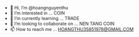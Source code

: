 - 👋 Hi, I’m @hoangnguyenthu
- 👀 I’m interested in ...  COIN
- 🌱 I’m currently learning ... TRADE
- 💞️ I’m looking to collaborate on ... NEN TANG COIN
- 📫 How to reach me ...  HOANGTHU35851978@GMAIL.COM

<!---
hoangnguyenthu/hoangnguyenthu is a ✨ special ✨ repository because its `README.md` (this file) appears on your GitHub profile.
You can click the Preview link to take a look at your changes.
--->
